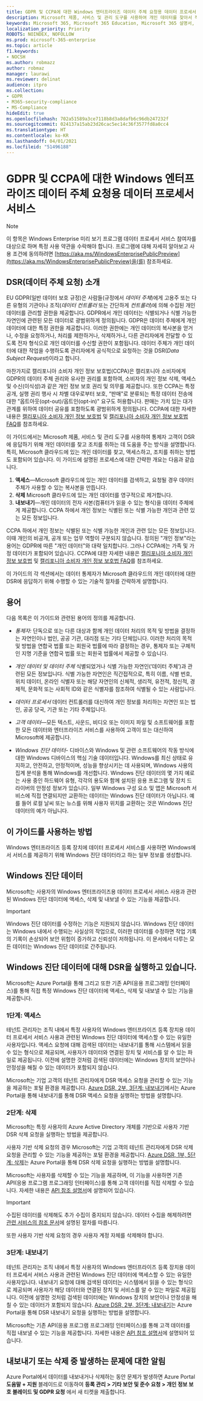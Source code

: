 ```yaml
---
title: GDPR 및 CCPA에 대한 Windows 엔터프라이즈 데이터 주체 요청용 데이터 프로세서 서비스
description: Microsoft 제품, 서비스 및 관리 도구를 사용하여 개인 데이터를 찾아서 작업을 하여 DSR에 응답하는 방법을 알아봅니다.
keywords: Microsoft 365, Microsoft 365 Education, Microsoft 365 설명서, GDPR
localization_priority: Priority
ROBOTS: NOINDEX, NOFOLLOW
ms.prod: microsoft-365-enterprise
ms.topic: article
f1.keywords:
- NOCSH
ms.author: robmazz
author: robmaz
manager: laurawi
ms.reviewer: delinat
audience: itpro
ms.collection:
- GDPR
- M365-security-compliance
- MS-Compliance
hideEdit: true
ms.openlocfilehash: 702a51589a3ce7118b8d3a8dafb6c96db247232f
ms.sourcegitcommit: 024137a15ab23d26cac5ec14c36f3577fd8a0cc4
ms.translationtype: HT
ms.contentlocale: ko-KR
ms.lasthandoff: 04/01/2021
ms.locfileid: "51496188"
---
```

# <a name="data-processor-service-for-windows-enterprise-data-subject-requests-for-the-gdpr-and-ccpa"></a>GDPR 및 CCPA에 대한 Windows 엔터프라이즈 데이터 주체 요청용 데이터 프로세서 서비스 

>[!NOTE]
>이 항목은 Windows Enterprise 미리 보기 프로그램 데이터 프로세서 서비스 참여자를 대상으로 하며 특정 사용 약관을 수락해야 합니다. 프로그램에 대해 자세히 알아보고 사용 조건에 동의하려면 [https://aka.ms/WindowsEnterprisePublicPreview](https://aka.ms/WindowsEnterprisePublicPreview)을(를) 참조하세요.

## <a name="introduction-to-data-subject-requests-dsrs"></a>DSR(데이터 주체 요청) 소개 

EU GDPR(일반 데이터 보호 규정)은 사람들(규정에서 _데이터 주체_)에게 고용주 또는 다른 유형의 기관이나 조직(_데이터 컨트롤러_ 또는 간단하게 _컨트롤러_)에 의해 수집된 개인 데이터를 관리할 권한을 제공합니다. GDPR에서 개인 데이터는 식별되거나 식별 가능한 자연인에 관련된 모든 데이터로 광범위하게 정의됩니다. GDPR은 데이터 주체에게 개인 데이터에 대한 특정 권한을 제공합니다. 이러한 권한에는 개인 데이터의 복사본을 얻거나, 수정을 요청하거나, 처리를 제한하거나, 삭제하거나, 다른 관리자에게 전달할 수 있도록 전자 형식으로 개인 데이터를 수신할 권한이 포함됩니다. 데이터 주체가 개인 데이터에 대한 작업을 수행하도록 관리자에게 공식적으로 요청하는 것을 DSR(_Data Subject Request_)이라고 합니다. 

마찬가지로 캘리포니아 소비자 개인 정보 보호법(CCPA)은 캘리포니아 소비자에게 GDPR의 데이터 주체 권리와 유사한 권리를 포함하여, 소비자의 개인 정보 삭제, 액세스 및 수신(이식성)과 같은 개인 정보 보호 권리 및 의무를 제공합니다. 또한 CCPA는 특정 공개, 실행 권리 행사 시 차별 대우로부터 보호, “판매"로 분류되는 특정 데이터 전송에 대한 "옵트아웃(opt-out)/옵트인(opt-in)" 요구도 허용합니다. 판매는 가치 있는 대가관계를 위하여 데이터 공유를 포함하도록 광범위하게 정의됩니다. CCPA에 대한 자세한 내용은 [캘리포니아 소비자 개인 정보 보호법](/microsoft-365/compliance/offering-ccpa) 및 [캘리포니아 소비자 개인 정보 보호법 FAQ](/microsoft-365/compliance/ccpa-faq)를 참조하세요.

이 가이드에서는 Microsoft 제품, 서비스 및 관리 도구를 사용하여 통제자 고객이 DSR에 응답하기 위해 개인 데이터를 찾고 조치를 취하는 데 도움을 주는 방식을 설명합니다. 특히, Microsoft 클라우드에 있는 개인 데이터를 찾고, 액세스하고, 조치를 취하는 방법도 포함되어 있습니다. 이 가이드에 설명된 프로세스에 대한 간략한 개요는 다음과 같습니다. 

1. **액세스**—Microsoft 클라우드에 있는 개인 데이터를 검색하고, 요청될 경우 데이터 주체가 사용할 수 있는 복사본을 만듭니다. 
2. **삭제** Microsoft 클라우드에 있는 개인 데이터를 영구적으로 제거합니다. 
3. **내보내기**—개인 데이터의 전자 사본(컴퓨터가 읽을 수 있는 형식)을 데이터 주체에게 제공합니다. CCPA 하에서 개인 정보는 식별된 또는 식별 가능한 개인과 관련 있는 모든 정보입니다.

CCPA 하에서 개인 정보는 식별된 또는 식별 가능한 개인과 관련 있는 모든 정보입니다. 이때 개인의 비공개, 공개 또는 업무 역할이 구분되지 않습니다. 정의된 "개인 정보"라는 용어는 GDPR에 따른 "개인 데이터"와 대략 일치합니다. 그러나 CCPA에는 가족 및 가정 데이터가 포함되어 있습니다. CCPA에 대한 자세한 내용은 [캘리포니아 소비자 개인 정보 보호법](/microsoft-365/compliance/offering-ccpa) 및 [캘리포니아 소비자 개인 정보 보호법 FAQ](/microsoft-365/compliance/ccpa-faq)를 참조하세요.

이 가이드의 각 섹션에서는 데이터 통제자가 Microsoft 클라우드의 개인 데이터에 대한 DSR에 응답하기 위해 수행할 수 있는 기술적 절차를 간략하게 설명합니다. 

## <a name="terminology"></a>용어

다음 목록은 이 가이드와 관련된 용어의 정의를 제공합니다. 

* _통제자:_ 단독으로 또는 다른 대상과 함께 개인 데이터 처리의 목적 및 방법을 결정하는 자연인이나 법인, 공공 기관, 대리점 또는 기타 단체입니다. 이러한 처리의 목적 및 방법을 연합국 법률 또는 회원국 법률에 따라 결정하는 경우, 통제자 또는 구체적인 지명 기준을 연합국 법률 또는 회원국 법률에서 제공할 수 있습니다. 

* _개인 데이터 및 데이터 주체_ 식별되었거나 식별 가능한 자연인(‘데이터 주체’)과 관련된 모든 정보입니다. 식별 가능한 자연인은 직간접적으로, 특히 이름, 식별 번호, 위치 데이터, 온라인 식별자 또는 해당 자연인의 신체적, 생리적, 유전적, 정신적, 경제적, 문화적 또는 사회적 ID와 같은 식별자를 참조하여 식별될 수 있는 사람입니다. 

* _데이터 프로세서_ 데이터 컨트롤러를 대신하여 개인 정보를 처리하는 자연인 또는 법인, 공공 당국, 기관 또는 기타 주체입니다. 

* _고객 데이터_—모든 텍스트, 사운드, 비디오 또는 이미지 파일 및 소프트웨어를 포함한 모든 데이터와 엔터프라이즈 서비스를 사용하여 고객이 또는 대신하여 Microsoft에 제공합니다. 

* _Windows 진단 데이터_- 디바이스와 Windows 및 관련 소프트웨어의 작동 방식에 대한 Windows 디바이스의 핵심 기술 데이터입니다. Windows를 최신 상태로 유지하고, 안전하고, 안정적이며, 성능을 향상시키는 데 사용되며, Windows 사용의 집계 분석을 통해 Windows를 개선합니다. Windows 진단 데이터의 몇 가지 예로는 사용 중인 하드웨어 유형, 각각의 용도와 함께 설치된 응용 프로그램 및 장치 드라이버의 안정성 정보가 있습니다. 일부 Windows 구성 요소 및 앱은 Microsoft 서비스에 직접 연결되지만 교환하는 데이터는 Windows 진단 데이터가 아닙니다. 예를 들어 로컬 날씨 또는 뉴스를 위해 사용자 위치를 교환하는 것은 Windows 진단 데이터의 예가 아닙니다. 

## <a name="how-to-use-this-guide"></a>이 가이드를 사용하는 방법 

Windows 엔터프라이즈 등록 장치에 데이터 프로세서 서비스를 사용하면 Windows에서 서비스를 제공하기 위해 Windows 진단 데이터라고 하는 일부 정보를 생성합니다.

## <a name="windows-diagnostic-data"></a>Windows 진단 데이터 

Microsoft는 사용자의 Windows 엔터프라이즈용 데이터 프로세서 서비스 사용과 관련된 Windows 진단 데이터에 액세스, 삭제 및 내보낼 수 있는 기능을 제공합니다.

>[!IMPORTANT]
>Windows 진단 데이터를 수정하는 기능은 지원되지 않습니다. Windows 진단 데이터는 Windows 내에서 수행되는 사실상의 작업으로, 이러한 데이터를 수정하면 작업 기록의 기록이 손상되어 보안 위험이 증가하고 신뢰성이 저하됩니다. 이 문서에서 다루는 모든 데이터는 Windows 진단 데이터로 간주됩니다. 

## <a name="executing-dsrs-against-windows-diagnostic-data"></a>Windows 진단 데이터에 대해 DSR을 실행하고 있습니다. 

Microsoft는 Azure Portal을 통해 그리고 또한 기존 API(응용 프로그래밍 인터페이스)를 통해 직접 특정 Windows 진단 데이터에 액세스, 삭제 및 내보낼 수 있는 기능을 제공합니다.

### <a name="step-1-access"></a>1단계: 액세스 

테넌트 관리자는 조직 내에서 특정 사용자의 Windows 엔터프라이즈 등록 장치용 데이터 프로세서 서비스 사용과 관련된 Windows 진단 데이터에 액세스할 수 있는 유일한 사용자입니다. 액세스 요청에 대해 검색된 데이터는 내보내기를 통해 시스템에서 읽을 수 있는 형식으로 제공되며, 사용자가 데이터와 연결된 장치 및 서비스를 알 수 있는 파일로 제공됩니다. 이전에 설명한 것처럼 검색된 데이터에는 Windows 장치의 보안이나 안정성을 해칠 수 있는 데이터가 포함되지 않습니다. 

Microsoft는 기업 고객의 테넌트 관리자에게 DSR 액세스 요청을 관리할 수 있는 기능을 제공하는 포털 환경을 제공합니다. [Azure DSR, 2부, 3단계: 내보내기](/microsoft-365/compliance/gdpr-dsr-azure#step-3-export)에서는 Azure Portal을 통해 내보내기를 통해 DSR 액세스 요청을 실행하는 방법을 설명합니다.

### <a name="step-2-delete"></a>2단계: 삭제 

Microsoft는 특정 사용자의 Azure Active Directory 개체를 기반으로 사용자 기반 DSR 삭제 요청을 실행하는 방법을 제공합니다.

사용자 기반 삭제 요청의 경우 Microsoft는 기업 고객의 테넌트 관리자에게 DSR 삭제 요청을 관리할 수 있는 기능을 제공하는 포털 환경을 제공합니다. [Azure DSR, 1부, 5단계: 삭제](/microsoft-365/compliance/gdpr-dsr-azure#step-5-delete)는 Azure Portal을 통해 DSR 삭제 요청을 실행하는 방법을 설명합니다. 

Microsoft는 사용자를 삭제할 수 있는 기능을 제공하며, 이 기능을 사용하면 기존 API(응용 프로그램 프로그래밍 인터페이스)를 통해 고객 데이터를 직접 삭제할 수 있습니다. 자세한 내용은 [API 참조 설명서](/graph/api/directory-deleteditems-delete)에 설명되어 있습니다. 

>[!IMPORTANT]  
>수집된 데이터를 삭제해도 추가 수집이 중지되지 않습니다. 데이터 수집을 해제하려면 [관련 서비스의 참조 문서](/windows/privacy/configure-windows-diagnostic-data-in-your-organization#enterprise-management)에 설명된 절차를 따릅니다.
 
 또한 사용자 기반 삭제 요청의 경우 사용자 계정 자체를 삭제해야 합니다. 

### <a name="step-3-export"></a>3단계: 내보내기 

테넌트 관리자는 조직 내에서 특정 사용자의 Windows 엔터프라이즈 등록 장치용 데이터 프로세서 서비스 사용과 관련된 Windows 진단 데이터에 액세스할 수 있는 유일한 사용자입니다. 내보내기 요청에 대해 검색된 데이터는 시스템에서 읽을 수 있는 형식으로 제공되며 사용자가 해당 데이터와 연결된 장치 및 서비스를 알 수 있는 파일로 제공됩니다. 이전에 설명한 것처럼 검색된 데이터에는 Windows 장치의 보안이나 안정성을 해칠 수 있는 데이터가 포함되지 않습니다. [Azure DSR, 2부, 3단계: 내보내기](/microsoft-365/compliance/gdpr-dsr-azure#step-3-export)는 Azure Portal을 통해 DSR 내보내기 요청을 실행하는 방법을 설명합니다. 

Microsoft는 기존 API(응용 프로그램 프로그래밍 인터페이스)를 통해 고객 데이터를 직접 내보낼 수 있는 기능을 제공합니다. 자세한 내용은 [API 참조 설명서](/graph/api/user-exportpersonaldata)에 설명되어 있습니다.

## <a name="notify-about-exporting-or-deleting-issues"></a>내보내기 또는 삭제 중 발생하는 문제에 대한 알림 

Azure Portal에서 데이터를 내보내거나 삭제하는 동안 문제가 발생하면 Azure Portal **도움말 + 지원** 블레이드로 이동하여 **등록 관리 > 기타 보안 및 준수 요청 > 개인 정보 보호 블레이드 및 GDPR 요청** 에서 새 티켓을 제출합니다. 
